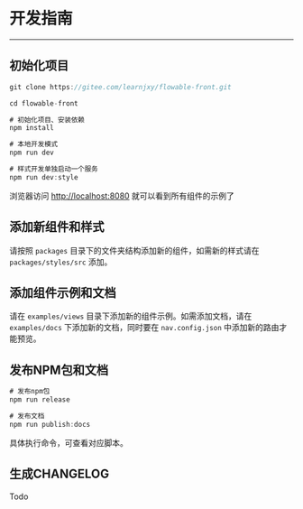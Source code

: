 # 开发指南
<!-- {.md} -->

----
<!-- {.md} -->

## 初始化项目
<!-- {.md} -->

```js
git clone https://gitee.com/learnjxy/flowable-front.git

cd flowable-front

# 初始化项目、安装依赖
npm install

# 本地开发模式
npm run dev

# 样式开发单独启动一个服务
npm run dev:style

```
<!-- {.md} -->

浏览器访问<!-- {.md} --> [http://localhost:8080](http://localhost:8080)<!-- {.md} --> 就可以看到所有组件的示例了

## 添加新组件和样式
<!-- {.md} -->
请按照<!-- {.md} --> `packages` 目录下的文件夹结构添加新的组件，如需新的样式请在 `packages/styles/src` 添加。

## 添加组件示例和文档
<!-- {.md} -->
请在<!-- {.md} --> `examples/views` 目录下添加新的组件示例。如需添加文档，请在 `examples/docs` 下添加新的文档，同时要在 `nav.config.json` 中添加新的路由才能预览。

## 发布NPM包和文档
<!-- {.md} -->
```js
# 发布npm包
npm run release

# 发布文档
npm run publish:docs
```
<!-- {.md} -->
具体执行命令，可查看对应脚本。
<!-- {.md} -->

## 生成CHANGELOG
<!-- {.md} -->
Todo
<!-- {.md} -->
